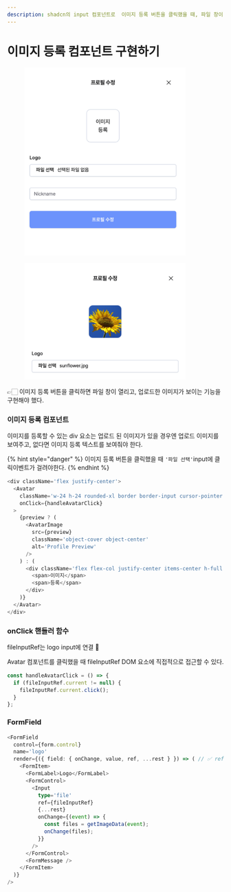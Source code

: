 ```yaml
---
description: shadcn의 input 컴포넌트로  이미지 등록 버튼을 클릭했을 때, 파일 창이 열리도록 구현
---
```


# 이미지 등록 컴포넌트 구현하기

<div align="left">

<figure><img src="../.gitbook/assets/240411-1.png" alt="" width="375"><figcaption></figcaption></figure>

</div>

<div align="left">

<figure><img src="../.gitbook/assets/240411-2.png" alt="" width="375"><figcaption></figcaption></figure>

</div>

👉🏻 이미지 등록 버튼을 클릭하면 파일 창이 열리고, 업로드한 이미지가 보이는 기능을 구현해야 했다.&#x20;



### 이미지 등록 컴포넌트

이미지를 등록할 수 있는 div 요소는 업로드 된 이미지가 있을 경우엔 업로드 이미지를 보여주고, 없다면 이미지 등록 텍스트를 보여줘야 한다.&#x20;

{% hint style="danger" %}
이미지 등록 버튼을 클릭했을 때 `'파일 선택'`input에 클릭이벤트가 걸려야한다.&#x20;
{% endhint %}

```typescript
<div className='flex justify-center'>
  <Avatar
    className='w-24 h-24 rounded-xl border border-input cursor-pointer'
    onClick={handleAvatarClick}
  >
    {preview ? (
      <AvatarImage
        src={preview}
        className='object-cover object-center'
        alt='Profile Preview'
      />
    ) : (
      <div className='flex flex-col justify-center items-center h-full w-full'>
        <span>이미지</span>
        <span>등록</span>
      </div>
    )}
  </Avatar>
</div>
```



### onClick 핸들러 함수

fileInputRef는 logo input에 연결 🔗

Avatar 컴포넌트를 클릭했을 때 fileInputRef DOM 요소에 직접적으로 접근할 수 있다.&#x20;

```typescript
const handleAvatarClick = () => {
  if (fileInputRef.current != null) {
    fileInputRef.current.click();
  }
};
```



### FormField

```typescript
<FormField
  control={form.control}
  name='logo'
  render={({ field: { onChange, value, ref, ...rest } }) => ( // ✅ ref
    <FormItem>
      <FormLabel>Logo</FormLabel>
      <FormControl>
        <Input
          type='file'
          ref={fileInputRef}
          {...rest}
          onChange={(event) => {
            const files = getImageData(event);
            onChange(files);
          }}
        />
      </FormControl>
      <FormMessage />
    </FormItem>
  )}
/>
```
